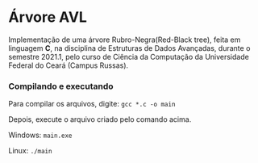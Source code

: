 # Árvore AVL

Implementação de uma árvore Rubro-Negra(Red-Black tree), feita em linguagem **C**, na disciplina de Estruturas de Dados Avançadas, durante o semestre 2021.1, pelo curso de Ciência da Computação da Universidade Federal do Ceará (Campus Russas).

### Compilando e executando

Para compilar os arquivos, digite: ```gcc *.c -o main```

Depois, execute o arquivo criado pelo comando acima.

Windows: ```main.exe```

Linux: ```./main```
